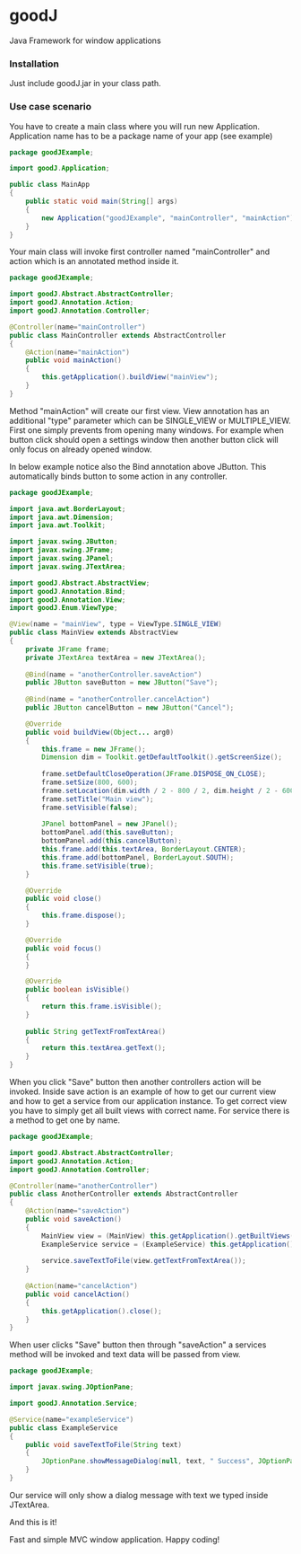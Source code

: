 # goodJ
Java Framework for window applications

### Installation
Just include goodJ.jar in your class path.

### Use case scenario

You have to create a main class where you will run new Application. Application name has to be a package name of your app (see example)

```java
package goodJExample;

import goodJ.Application;

public class MainApp
{
    public static void main(String[] args)
    {
        new Application("goodJExample", "mainController", "mainAction");
    }
}
```

Your main class will invoke first controller named "mainController" and action which is an annotated method inside it.

```java
package goodJExample;

import goodJ.Abstract.AbstractController;
import goodJ.Annotation.Action;
import goodJ.Annotation.Controller;

@Controller(name="mainController")
public class MainController extends AbstractController
{
    @Action(name="mainAction")
    public void mainAction()
    {
        this.getApplication().buildView("mainView");
    }
}
```

Method "mainAction" will create our first view. View annotation has an additional "type" parameter which can be SINGLE_VIEW or MULTIPLE_VIEW. First one simply prevents from opening many windows. For example when button click should open a settings window then another button click will only focus on already opened window.

In below example notice also the Bind annotation above JButton. This automatically binds button to some action in any controller.

```java
package goodJExample;

import java.awt.BorderLayout;
import java.awt.Dimension;
import java.awt.Toolkit;

import javax.swing.JButton;
import javax.swing.JFrame;
import javax.swing.JPanel;
import javax.swing.JTextArea;

import goodJ.Abstract.AbstractView;
import goodJ.Annotation.Bind;
import goodJ.Annotation.View;
import goodJ.Enum.ViewType;

@View(name = "mainView", type = ViewType.SINGLE_VIEW)
public class MainView extends AbstractView
{
    private JFrame frame;
    private JTextArea textArea = new JTextArea();
    
    @Bind(name = "anotherController.saveAction")
    public JButton saveButton = new JButton("Save");
    
    @Bind(name = "anotherController.cancelAction")
    public JButton cancelButton = new JButton("Cancel");

    @Override
    public void buildView(Object... arg0)
    {
        this.frame = new JFrame();
        Dimension dim = Toolkit.getDefaultToolkit().getScreenSize();
        
        frame.setDefaultCloseOperation(JFrame.DISPOSE_ON_CLOSE);
        frame.setSize(800, 600);
        frame.setLocation(dim.width / 2 - 800 / 2, dim.height / 2 - 600 / 2);
        frame.setTitle("Main view");
        frame.setVisible(false);
        
        JPanel bottomPanel = new JPanel();
        bottomPanel.add(this.saveButton);
        bottomPanel.add(this.cancelButton);
        this.frame.add(this.textArea, BorderLayout.CENTER);
        this.frame.add(bottomPanel, BorderLayout.SOUTH);
        this.frame.setVisible(true);
    }

    @Override
    public void close()
    {
        this.frame.dispose();
    }

    @Override
    public void focus()
    {
    }

    @Override
    public boolean isVisible()
    {
        return this.frame.isVisible();
    }
    
    public String getTextFromTextArea()
    {
        return this.textArea.getText();
    }
}
```

When you click "Save" button then another controllers action will be invoked. Inside save action is an example of how to get our current view and how to get a service from our application instance. To get correct view you have to simply get all built views with correct name. For service there is a method to get one by name.

```java
package goodJExample;

import goodJ.Abstract.AbstractController;
import goodJ.Annotation.Action;
import goodJ.Annotation.Controller;

@Controller(name="anotherController")
public class AnotherController extends AbstractController
{
    @Action(name="saveAction")
    public void saveAction()
    {
        MainView view = (MainView) this.getApplication().getBuiltViews("mainView").get(0);
        ExampleService service = (ExampleService) this.getApplication().getService("exampleService");
        
        service.saveTextToFile(view.getTextFromTextArea());
    }
    
    @Action(name="cancelAction")
    public void cancelAction()
    {
        this.getApplication().close();
    }
}
```

When user clicks "Save" button then through "saveAction" a services method will be invoked and text data will be passed from view.

```java
package goodJExample;

import javax.swing.JOptionPane;

import goodJ.Annotation.Service;

@Service(name="exampleService")
public class ExampleService
{
    public void saveTextToFile(String text)
    {
        JOptionPane.showMessageDialog(null, text, " Success", JOptionPane.INFORMATION_MESSAGE);
    }
}

```

Our service will only show a dialog message with text we typed inside JTextArea.

And this is it!

Fast and simple MVC window application. Happy coding!
